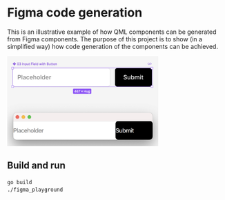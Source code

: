 # Figma code generation

This is an illustrative example of how QML components can be generated from Figma components. The purpose of this project is to show (in a simplified way) how code generation of the components can be achieved.

<img src="./example.png" width="350">


## Build and run

```bash
go build
./figma_playground
```
